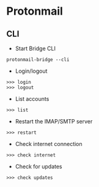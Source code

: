 # Protonmail

## CLI

* Start Bridge CLI
```
protonmail-bridge --cli
```
* Login/logout
```
>>> login
>>> logout
```
* List accounts
```
>>> list
```
* Restart the IMAP/SMTP server
```
>>> restart
```
* Check internet connection
```
>>> check internet
```
* Check for updates
```
>>> check updates
```
